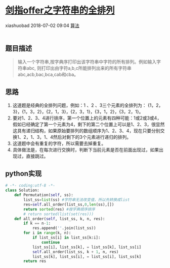 <div class="blog-article">
    <h1><a href="p.html?p=算法/27剑指offer之字符串的全排列" class="title">剑指offer之字符串的全排列</a></h1>
    <span class="author">xiashuobad</span>
    <span class="time">2018-07-02 09:04</span>
    <span><a href="tags.html?t=算法" class="tag">算法</a></span>
    </div>
<br/>

## 题目描述 ##
> 输入一个字符串,按字典序打印出该字符串中字符的所有排列。例如输入字符串abc,
则打印出由字符a,b,c所能排列出来的所有字符串abc,acb,bac,bca,cab和cba。
## 思路 ##
1. 这道题是经典的全排列问题，例如：1 、2 、3三个元素的全排列为：
{1，2，3}，{1，3，2}，{2，1，3}，{2，3，1}，{3，1，2}，{3，2，1}。
2. 要对1、2、3、4进行排序，第一个位置上的元素有四种可能：1或2或3或4，假如已经确定了第一个元素为4，剩下的第二个位置上可以是1、2、3，很显然这具有递归结构，如果原始要排列的数组顺序为1、2、3、4，现在只要分别交换1、2，1、3，1、4然后对剩下的3个元素进行递归的排列。
3. 这道题中会有重复的字符，所以需要去掉重复。
4. 具体做法是，在每次进行交换时，判断下当前元素是否在前面出现过，如果出现过，直接跳过。

## python实现 ##
```python
# -*- coding:utf-8 -*-
class Solution:
    def Permutation(self, ss):
        list_ss=list(ss) #字符串无法改变值，所以先转换成list
        res=self.all_order(list_ss,0,len(ss),[])
        return sorted(res) #按字典顺序排序
        # return sorted(list(set(res)))
    def all_order(self, list_ss, k, n, res):
        if k == n-1:
            res.append(''.join(list_ss))
        for i in range(k, n):
            if list_ss[i] in list_ss[k:i]:
                continue
            list_ss[i], list_ss[k], = list_ss[k], list_ss[i]
            self.all_order(list_ss, k + 1, n, res)
            list_ss[k], list_ss[i], = list_ss[i], list_ss[k]
        return res
```